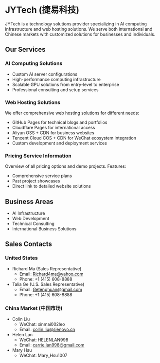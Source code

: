 # JYTech (捷易科技)

JYTech is a technology solutions provider specializing in AI computing infrastructure and web hosting solutions. We serve both international and Chinese markets with customized solutions for businesses and individuals.

## Our Services

### AI Computing Solutions

- Custom AI server configurations
- High-performance computing infrastructure
- Scalable GPU solutions from entry-level to enterprise
- Professional consulting and setup services

### Web Hosting Solutions

We offer comprehensive web hosting solutions for different needs:

- GitHub Pages for technical blogs and portfolios
- Cloudflare Pages for international access
- Aliyun OSS + CDN for business websites
- Tencent Cloud COS + CDN for WeChat ecosystem integration
- Custom development and deployment services

### Pricing Service Information

Overview of all pricing options and demo projects. Features:

- Comprehensive service plans
- Past project showcases
- Direct link to detailed website solutions

## Business Areas

- AI Infrastructure
- Web Development
- Technical Consulting
- International Business Solutions

## Sales Contacts

### United States

- Richard Ma (Sales Representative)
  - Email: [Richard4ma@yahoo.com](mailto:Richard4ma@yahoo.com)
  - Phone: +1 (415) 608-8888
- Talia Ge (U.S. Sales Representative)
  - Email: [Getenghuan@gmail.com](mailto:Getenghuan@gmail.com)
  - Phone: +1 (415) 608-8888

### China Market (中国市场)

- Colin Liu
  - WeChat: xinmai002leo
  - Email: [collin.liu@sienovo.cn](mailto:collin.liu@sienovo.cn)
- Helen Lan
  - WeChat: HELENLAN998
  - Email: [carrie.lan998@gmail.com](mailto:carrie.lan998@gmail.com)
- Mary Hsu
  - WeChat: Mary_Hsu1007

